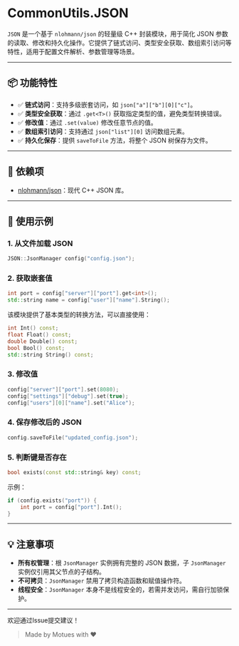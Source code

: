 # CommonUtils.JSON

`JSON` 是一个基于 `nlohmann/json` 的轻量级 C++ 封装模块，用于简化 JSON 参数的读取、修改和持久化操作。它提供了链式访问、类型安全获取、数组索引访问等特性，适用于配置文件解析、参数管理等场景。

---

## 📦 功能特性

- ✅ **链式访问**：支持多级嵌套访问，如 `json["a"]["b"][0]["c"]`。
- ✅ **类型安全获取**：通过 `.get<T>()` 获取指定类型的值，避免类型转换错误。
- ✅ **修改值**：通过 `.set(value)` 修改任意节点的值。
- ✅ **数组索引访问**：支持通过 `json["list"][0]` 访问数组元素。
- ✅ **持久化保存**：提供 `saveToFile` 方法，将整个 JSON 树保存为文件。

---

## 🔧 依赖项

- [nlohmann/json](https://github.com/nlohmann/json)：现代 C++ JSON 库。

---

## 🚀 使用示例

### 1. 从文件加载 JSON

```cpp
JSON::JsonManager config("config.json");
```

### 2. 获取嵌套值

```cpp
int port = config["server"]["port"].get<int>();
std::string name = config["user"]["name"].String();
```
该模块提供了基本类型的转换方法，可以直接使用：

```cpp
int Int() const;
float Float() const;
double Double() const;
bool Bool() const;
std::string String() const;
```

### 3. 修改值

```cpp
config["server"]["port"].set(8080);
config["settings"]["debug"].set(true);
config["users"][0]["name"].set("Alice");
```

### 4. 保存修改后的 JSON

```cpp
config.saveToFile("updated_config.json");
```


### 5. 判断键是否存在

```cpp
bool exists(const std::string& key) const;
```

示例：

```cpp
if (config.exists("port")) {
    int port = config["port"].Int();
}
```

---


## 💡 注意事项

- **所有权管理**：根 `JsonManager` 实例拥有完整的 JSON 数据，子 `JsonManager` 实例仅引用其父节点的子结构。
- **不可拷贝**：`JsonManager` 禁用了拷贝构造函数和赋值操作符。
- **线程安全**：`JsonManager` 本身不是线程安全的，若需并发访问，需自行加锁保护。

---

欢迎通过Issue提交建议！
> Made by Motues with ❤️
